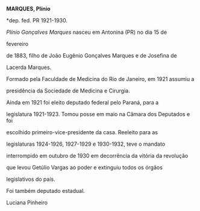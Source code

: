 **MARQUES, Plínio**



\*dep. fed. PR 1921-1930.



*Plínio Gonçalves Marques* nasceu em Antonina (PR) no dia 15 de

fevereiro



de 1883, filho de João Eugênio Gonçalves Marques e de Josefina de

Lacerda Marques.



Formado pela Faculdade de Medicina do Rio de Janeiro, em 1921 assumiu a

presidência da Sociedade de Medicina e Cirurgia.



Ainda em 1921 foi eleito deputado federal pelo Paraná, para a

legislatura 1921-1923. Tomou posse em maio na Câmara dos Deputados e foi

escolhido primeiro-vice-presidente da casa. Reeleito para as

legislaturas 1924-1926, 1927-1929 e 1930-1932, teve o mandato

interrompido em outubro de 1930 em decorrência da vitória da revolução

que levou Getúlio Vargas ao poder e extinguiu todos os órgãos

legislativos do país.



Foi também deputado estadual.



Luciana Pinheiro



